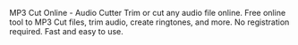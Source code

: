 MP3 Cut Online - Audio Cutter
Trim or cut any audio file online. Free online tool to MP3 Cut files, trim audio, create ringtones, and more. No registration required. Fast and easy to use.
